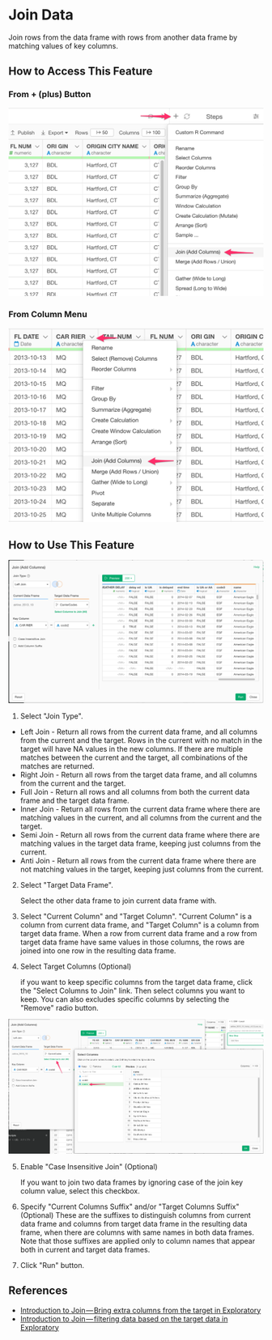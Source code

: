 # Join Data

Join rows from the data frame with rows from another data frame by matching values of key columns.

## How to Access This Feature

### From + (plus) Button
![](images/command-join-df-menu.png)

### From Column Menu

![](images/command-join-column-menu.png)

## How to Use This Feature

![](images/join.png)

1. Select "Join Type".

  * Left Join - Return all rows from the current data frame, and all columns from the current and the target. Rows in the current with no match in the target will have NA values in the new columns. If there are multiple matches between the current and the target, all combinations of the matches are returned.
  * Right Join - Return all rows from the target data frame, and all columns from the current and the target.
  * Full Join - Return all rows and all columns from both the current data frame and the target data frame.
  * Inner Join - Return all rows from the current data frame where there are matching values in the current, and all columns from the current and the target.
  * Semi Join - Return all rows from the current data frame where there are matching values in the target data frame, keeping just columns from the current.
  * Anti Join - Return all rows from the current data frame where there are not matching values in the target, keeping just columns from the current.

2. Select "Target Data Frame".

   Select the other data frame to join current data frame with.

3. Select "Current Column" and "Target Column".
  "Current Column" is a column from current data frame, and "Target Column" is a column from target data frame. When a row from current data frame and a row from target data frame have same values in those columns, the rows are joined into one row in the resulting data frame.

4. Select Target Columns (Optional)

   if you want to keep specific columns from the target data frame, click the "Select Columns to Join" link. Then select columns you want to keep. You can also excludes specific columns by selecting the "Remove" radio button.

![](images/join_target_columns_selection.png)

5. Enable "Case Insensitive Join" (Optional)

   If you want to join two data frames by ignoring case of the join key column value, select this checkbox. 

6. Specify "Current Columns Suffix" and/or "Target Columns Suffix" (Optional)
  These are the suffixes to distinguish columns from current data frame and columns from target data frame in the resulting data frame, when there are columns with same names in both data frames. Note that those suffixes are applied only to column names that appear both in current and target data frames.

6. Click "Run" button.

## References
* [Introduction to Join — Bring extra columns from the target in Exploratory](https://blog.exploratory.io/introduction-to-join-bring-extra-columns-from-the-target-in-exploratory-1ec585ec2cf1)
* [Introduction to Join — filtering data based on the target data in Exploratory](https://blog.exploratory.io/introduction-to-join-filtering-data-based-on-the-target-data-in-exploratory-eedbd7b39d0a)
